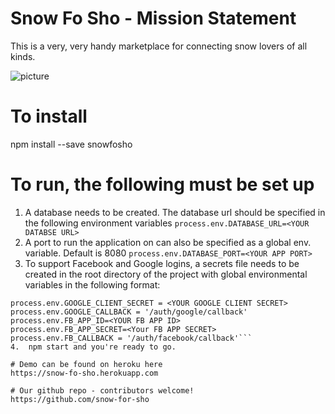 # Snow Fo Sho - Mission Statement
This is a very, very handy marketplace for connecting snow lovers of all kinds.  


![picture](https://image.ibb.co/nqo2mm/screenshot.png)


# To install
npm install --save snowfosho
# To run, the following must be set up
1.  A database needs to be created.  The database url should be specified in the following environment variables
```process.env.DATABASE_URL=<YOUR DATABSE URL>```
2.  A port to run the application on can also be specified as a global env. variable. Default is 8080
```process.env.DATABASE_PORT=<YOUR APP PORT>```
3.  To support Facebook and Google logins, a secrets file needs to be created in the root directory of the project with global environmental variables in the following format:
```process.env.GOOGLE_CLIENT_ID = <YOUR GOOGLE CLIENT ID>
process.env.GOOGLE_CLIENT_SECRET = <YOUR GOOGLE CLIENT SECRET>
process.env.GOOGLE_CALLBACK = '/auth/google/callback'
process.env.FB_APP_ID=<YOUR FB APP ID>
process.env.FB_APP_SECRET=<Your FB APP SECRET>
process.env.FB_CALLBACK = '/auth/facebook/callback'```
4.  npm start and you're ready to go.  

# Demo can be found on heroku here
https://snow-fo-sho.herokuapp.com

# Our github repo - contributors welcome!
https://github.com/snow-for-sho
